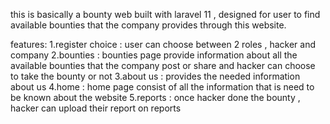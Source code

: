 this is basically a bounty web built with laravel 11 , designed for user to find available bounties that the company provides through this website.

features:
1.register choice : user can choose between 2 roles , hacker and company
2.bounties : bounties page provide information about all the available bounties that the company post or share and hacker can choose to take the bounty or not
3.about us : provides the needed information about us
4.home : home page consist of all the information that is need to be known about the website
5.reports : once hacker done the bounty , hacker can upload their report on reports

